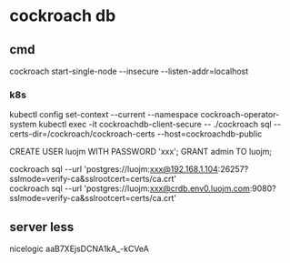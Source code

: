 
# cockroach db

## cmd

cockroach start-single-node --insecure --listen-addr=localhost

### k8s

kubectl config set-context --current --namespace cockroach-operator-system
kubectl exec -it cockroachdb-client-secure -- ./cockroach sql --certs-dir=/cockroach/cockroach-certs --host=cockroachdb-public

CREATE USER luojm WITH PASSWORD 'xxx';
GRANT admin TO luojm;


cockroach sql --url 'postgres://luojm:xxx@192.168.1.104:26257?sslmode=verify-ca&sslrootcert=certs/ca.crt'     
cockroach sql --url 'postgres://luojm:xxx@crdb.env0.luojm.com:9080?sslmode=verify-ca&sslrootcert=certs/ca.crt'   


## server less

nicelogic
aaB7XEjsDCNA1kA_-kCVeA